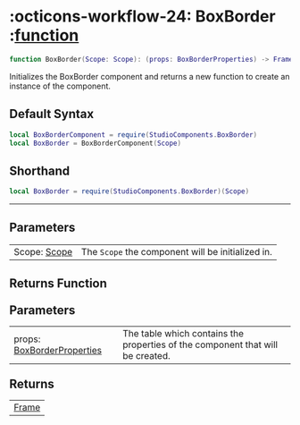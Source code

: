 <h1 class="api-header" markdown>
    <span class="api-icon" markdown>:octicons-workflow-24:</span>
    <span class="api-title">BoxBorder</span>
    <span class="api-type">:</span><a href="https://create.roblox.com/docs/luau/functions" class="api-type">function</a>
</h1>

```lua
function BoxBorder(Scope: Scope): (props: BoxBorderProperties) -> Frame
```
Initializes the BoxBorder component and returns a new function to create an instance of the component.

## Default Syntax

```lua
local BoxBorderComponent = require(StudioComponents.BoxBorder)
local BoxBorder = BoxBorderComponent(Scope)
```

## Shorthand

```lua
local BoxBorder = require(StudioComponents.BoxBorder)(Scope)
```

-----

## Parameters
<span markdown>
    <div class="md-typeset__table">
        <table>
            <tbody>
                <tr>
                    <td class="api-param-highlight">Scope: <a href="">Scope</a></td>
                    <td>The <code>Scope</code> the component will be initialized in.</td>
                </tr>
            </tbody>
        </table>
    </div>
</span>

## Returns Function
<span markdown>
    <div class="md-typeset__table" id="api-returns-function-table">
        <h2 style="margin: 1.1em 0 .64em">Parameters</h2>
        <table>
            <tbody>
                <tr>
                    <td class="api-param-highlight">props: <a href="../../types/BoxBorder">BoxBorderProperties</a></td>
                    <td>The table which contains the properties of the component that will be created.</td>
                </tr>
            </tbody>
        </table>
        <h2 style="margin: 1.1em 0 .64em">Returns</h2>
        <table>
            <tbody>
                <tr>
                    <td class="api-return-box"><a href="https://create.roblox.com/docs/reference/engine/classes/Frame">Frame</a></td>
                </tr>
            </tbody>
        </table>
    </div>
</div>